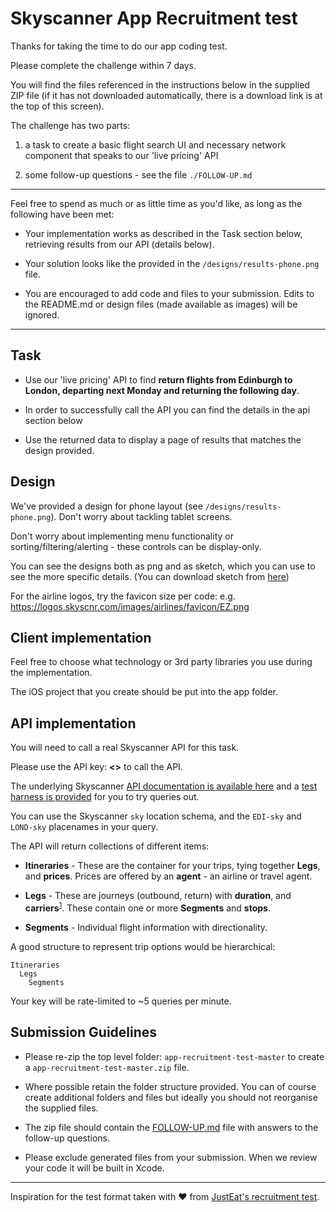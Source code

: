 # Skyscanner App Recruitment test

Thanks for taking the time to do our app coding test. 

Please complete the challenge within 7 days.

You will find the files referenced in the instructions below in the supplied ZIP file (if it has not downloaded automatically, there is a download link is at the top of this screen).

The challenge has two parts:

1) a task to create a basic flight search UI and necessary network component that speaks to our 'live pricing' API

2) some follow-up questions - see the file `./FOLLOW-UP.md`

----

Feel free to spend as much or as little time as you'd like, as long as the following have been met:

* Your implementation works as described in the Task section below, retrieving results from our API (details below).

* Your solution looks like the provided in the `/designs/results-phone.png` file.

* You are encouraged to add code and files to your submission. Edits to the README.md or design files (made available as images) will be ignored.

----

## Task

- Use our 'live pricing' API to find **return flights from Edinburgh to London, departing next Monday and returning the following day**.

- In order to successfully call the API you can find the details in the api section below

- Use the returned data to display a page of results that matches the design provided.

## Design

We've provided a design for phone layout (see `/designs/results-phone.png`). Don't worry about tackling tablet screens.

Don't worry about implementing menu functionality or sorting/filtering/alerting - these controls can be display-only.

You can see the designs both as png and as sketch, which you can use to see the more specific details. (You can download sketch from [here](https://www.sketchapp.com/))

For the airline logos, try the favicon size per code: e.g. https://logos.skyscnr.com/images/airlines/favicon/EZ.png

## Client implementation

Feel free to choose what technology or 3rd party libraries you use during the implementation.

The iOS project that you create should be put into the app folder.

## API implementation

You will need to call a real Skyscanner API for this task.

Please use the API key: **<>** to call the API.

The underlying Skyscanner [API documentation is available here](https://github.com/Skyscanner/api-documentation/tree/master/live_flights_pricing) and a [test harness is provided](http://business.skyscanner.net/portal/en-GB/Documentation/FlightsLivePricingQuickStart) for you to try queries out.

You can use the Skyscanner `sky` location schema, and the `EDI-sky` and `LOND-sky` placenames in your query.

The API will return collections of different items:

* **Itineraries** - These are the container for your trips, tying together **Legs**, and **prices**. Prices are offered by an **agent** - an airline or travel agent.

* **Legs** - These are journeys (outbound, return) with **duration**, and **carriers**<sup>[1](#footnote1)</sup>. These contain one or more **Segments** and **stops**.

* **Segments** - Individual flight information with directionality.

A good structure to represent trip options would be hierarchical:

```
Itineraries
  Legs
    Segments
```

Your key will be rate-limited to ~5 queries per minute.

## Submission Guidelines

* Please re-zip the top level folder: `app-recruitment-test-master` to create a `app-recruitment-test-master.zip` file.

* Where possible retain the folder structure provided. You can of course create additional folders and files but ideally you should not reorganise the supplied files.

* The zip file should contain the [FOLLOW-UP.md](./FOLLOW-UP.md) file with answers to the follow-up questions.

* Please exclude generated files from your submission. When we review your code it will be built in Xcode.

----

Inspiration for the test format taken with ❤️ from [JustEat's recruitment test](https://github.com/justeat/JustEat.RecruitmentTest).
